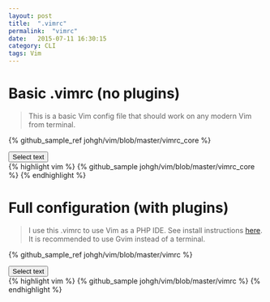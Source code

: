 ```yaml
---
layout: post
title:  ".vimrc"
permalink:  "vimrc"
date:   2015-07-11 16:30:15
category: CLI
tags: Vim
---
```


# Basic .vimrc (no plugins)


> This is a basic Vim config file that should work on any modern Vim from terminal.

<script src="{{ "/scripts/selecttext.js" | prepend: site.baseurl }}"></script>

{% github_sample_ref johgh/vim/blob/master/vimrc_core %}

<div> <button class="selectButton" data-id="#selectText1" type="button">Select text </button> </div>
<div id="selectText1">
{% highlight vim %}
{% github_sample johgh/vim/blob/master/vimrc_core %}
{% endhighlight %}
</div>



# Full configuration (with plugins)

> I use this .vimrc to use Vim as a PHP IDE. See install instructions [here](https://github.com/johgh/vim/blob/master/README.markdown). It is recommended to use Gvim instead of a terminal.


{% github_sample_ref johgh/vim/blob/master/vimrc %}

<div> <button class="selectButton" data-id="#selectText2" type="button">Select text </button> </div>
<div id="selectText2">
{% highlight vim %}
{% github_sample johgh/vim/blob/master/vimrc %}
{% endhighlight %}
</div>


